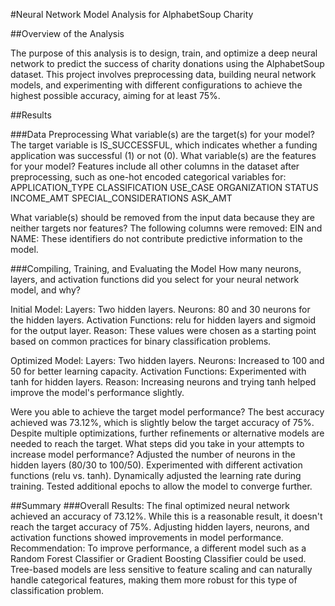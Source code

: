 #Neural Network Model Analysis for AlphabetSoup Charity

##Overview of the Analysis

The purpose of this analysis is to design, train, and optimize a deep neural network to predict the success of charity donations using the AlphabetSoup dataset. This project involves preprocessing data, building neural network models, and experimenting with different configurations to achieve the highest possible accuracy, aiming for at least 75%.

##Results

###Data Preprocessing
What variable(s) are the target(s) for your model?
The target variable is IS_SUCCESSFUL, which indicates whether a funding application was successful (1) or not (0).
What variable(s) are the features for your model?
Features include all other columns in the dataset after preprocessing, such as one-hot encoded categorical variables for:
APPLICATION_TYPE
CLASSIFICATION
USE_CASE
ORGANIZATION
STATUS
INCOME_AMT
SPECIAL_CONSIDERATIONS
ASK_AMT

What variable(s) should be removed from the input data because they are neither targets nor features?
The following columns were removed:
EIN and NAME: These identifiers do not contribute predictive information to the model.

###Compiling, Training, and Evaluating the Model
How many neurons, layers, and activation functions did you select for your neural network model, and why?

Initial Model:
Layers: Two hidden layers.
Neurons: 80 and 30 neurons for the hidden layers.
Activation Functions: relu for hidden layers and sigmoid for the output layer.
Reason: These values were chosen as a starting point based on common practices for binary classification problems.

Optimized Model:
Layers: Two hidden layers.
Neurons: Increased to 100 and 50 for better learning capacity.
Activation Functions: Experimented with tanh for hidden layers.
Reason: Increasing neurons and trying tanh helped improve the model's performance slightly.

Were you able to achieve the target model performance?
The best accuracy achieved was 73.12%, which is slightly below the target accuracy of 75%. Despite multiple optimizations, further refinements or alternative models are needed to reach the target.
What steps did you take in your attempts to increase model performance?
Adjusted the number of neurons in the hidden layers (80/30 to 100/50).
Experimented with different activation functions (relu vs. tanh).
Dynamically adjusted the learning rate during training.
Tested additional epochs to allow the model to converge further.

##Summary
###Overall Results:
The final optimized neural network achieved an accuracy of 73.12%. While this is a reasonable result, it doesn't reach the target accuracy of 75%.
Adjusting hidden layers, neurons, and activation functions showed improvements in model performance.
Recommendation:
To improve performance, a different model such as a Random Forest Classifier or Gradient Boosting Classifier could be used. Tree-based models are less sensitive to feature scaling and can naturally handle categorical features, making them more robust for this type of classification problem.
